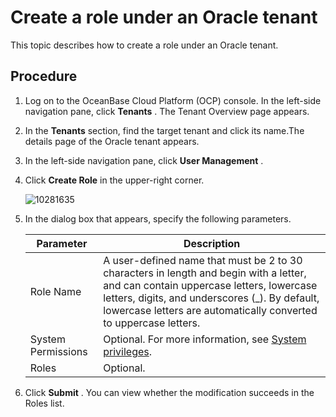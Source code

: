 Create a role under an Oracle tenant
=========================================================

This topic describes how to create a role under an Oracle tenant.

Procedure
------------------------------

1. Log on to the OceanBase Cloud Platform (OCP) console. In the left-side navigation pane, click **Tenants** . The Tenant Overview page appears.

2. In the **Tenants** section, find the target tenant and click its name.The details page of the Oracle tenant appears.

3. In the left-side navigation pane, click **User Management** .

4. Click **Create Role** in the upper-right corner.

   ![10281635](https://help-static-aliyun-doc.aliyuncs.com/assets/img/en-US/1504306461/p345451.png)

5. In the dialog box that appears, specify the following parameters.

   |     Parameter      |                                                                                                                        Description                                                                                                                        |
   |--------------------|-----------------------------------------------------------------------------------------------------------------------------------------------------------------------------------------------------------------------------------------------------------|
   | Role Name          | A user-defined name that must be 2 to 30 characters in length and begin with a letter, and can contain uppercase letters, lowercase letters, digits, and underscores (_). By default, lowercase letters are automatically converted to uppercase letters. |
   | System Permissions | Optional. For more information, see [System privileges](../300.system-privileges-in-a-mysql-tenant.md).                                                                                                                                                     |
   | Roles              | Optional.                                                                                                                                                                                                                                                 |

6. Click **Submit** . You can view whether the modification succeeds in the Roles list.
